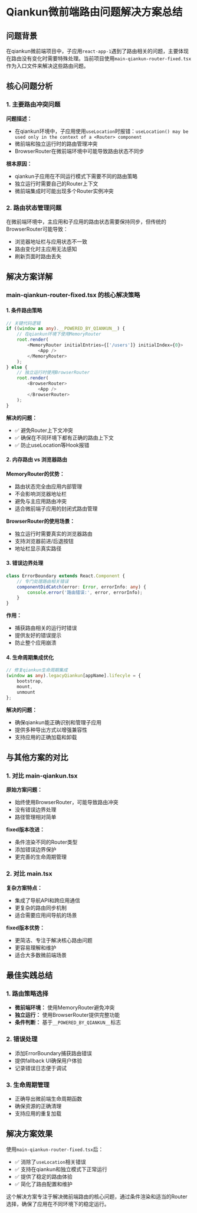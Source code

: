 # Qiankun微前端路由问题解决方案总结

## 问题背景

在qiankun微前端项目中，子应用`react-app-1`遇到了路由相关的问题，主要体现在路由没有变化时需要特殊处理。当前项目使用`main-qiankun-router-fixed.tsx`作为入口文件来解决这些路由问题。

## 核心问题分析

### 1. 主要路由冲突问题

**问题描述：** 
- 在qiankun环境中，子应用使用`useLocation`时报错：`useLocation() may be used only in the context of a <Router> component`
- 微前端和独立运行时的路由管理冲突
- BrowserRouter在微前端环境中可能导致路由状态不同步

**根本原因：**
- qiankun子应用在不同运行模式下需要不同的路由策略
- 独立运行时需要自己的Router上下文
- 微前端集成时可能出现多个Router实例冲突

### 2. 路由状态管理问题

在微前端环境中，主应用和子应用的路由状态需要保持同步，但传统的BrowserRouter可能导致：
- 浏览器地址栏与应用状态不一致
- 路由变化时主应用无法感知
- 刷新页面时路由丢失

## 解决方案详解

### main-qiankun-router-fixed.tsx 的核心解决策略

#### 1. 条件路由策略
```typescript
// 关键代码逻辑
if ((window as any).__POWERED_BY_QIANKUN__) {
    // 在qiankun环境下使用MemoryRouter
    root.render(
        <MemoryRouter initialEntries={['/users']} initialIndex={0}>
            <App />
        </MemoryRouter>
    );
} else {
    // 独立运行时使用BrowserRouter
    root.render(
        <BrowserRouter>
            <App />
        </BrowserRouter>
    );
}
```

**解决的问题：**
- ✅ 避免Router上下文冲突
- ✅ 确保在不同环境下都有正确的路由上下文
- ✅ 防止useLocation等Hook报错

#### 2. 内存路由 vs 浏览器路由

**MemoryRouter的优势：**
- 路由状态完全由应用内部管理
- 不会影响浏览器地址栏
- 避免与主应用路由冲突
- 适合微前端子应用的封闭式路由管理

**BrowserRouter的使用场景：**
- 独立运行时需要真实的浏览器路由
- 支持浏览器前进/后退按钮
- 地址栏显示真实路径

#### 3. 错误边界处理
```typescript
class ErrorBoundary extends React.Component {
    // 专门处理路由相关错误
    componentDidCatch(error: Error, errorInfo: any) {
        console.error('路由错误:', error, errorInfo);
    }
}
```

**作用：**
- 捕获路由相关的运行时错误
- 提供友好的错误提示
- 防止整个应用崩溃

#### 4. 生命周期集成优化
```typescript
// 修复qiankun生命周期集成
(window as any).legacyQiankun[appName].lifecyle = {
    bootstrap,
    mount,
    unmount
};
```

**解决的问题：**
- 确保qiankun能正确识别和管理子应用
- 提供多种导出方式以增强兼容性
- 支持应用的正确加载和卸载

## 与其他方案的对比

### 1. 对比 main-qiankun.tsx
**原始方案问题：**
- 始终使用BrowserRouter，可能导致路由冲突
- 没有错误边界处理
- 路径管理相对简单

**fixed版本改进：**
- 条件渲染不同的Router类型
- 添加错误边界保护
- 更完善的生命周期管理

### 2. 对比 main.tsx
**复杂方案特点：**
- 集成了导航API和跨应用通信
- 更复杂的路由同步机制
- 适合需要应用间导航的场景

**fixed版本优势：**
- 更简洁、专注于解决核心路由问题
- 更容易理解和维护
- 适合大多数微前端场景

## 最佳实践总结

### 1. 路由策略选择
- **微前端环境：** 使用MemoryRouter避免冲突
- **独立运行：** 使用BrowserRouter提供完整功能
- **条件判断：** 基于`__POWERED_BY_QIANKUN__`标志

### 2. 错误处理
- 添加ErrorBoundary捕获路由错误
- 提供fallback UI确保用户体验
- 记录错误日志便于调试

### 3. 生命周期管理
- 正确导出微前端生命周期函数
- 确保资源的正确清理
- 支持应用的重复加载

## 解决方案效果

使用`main-qiankun-router-fixed.tsx`后：
- ✅ 消除了`useLocation`相关错误
- ✅ 支持在qiankun和独立模式下正常运行
- ✅ 提供了稳定的路由体验
- ✅ 简化了路由配置和维护

这个解决方案专注于解决微前端路由的核心问题，通过条件渲染和适当的Router选择，确保了应用在不同环境下的稳定运行。
